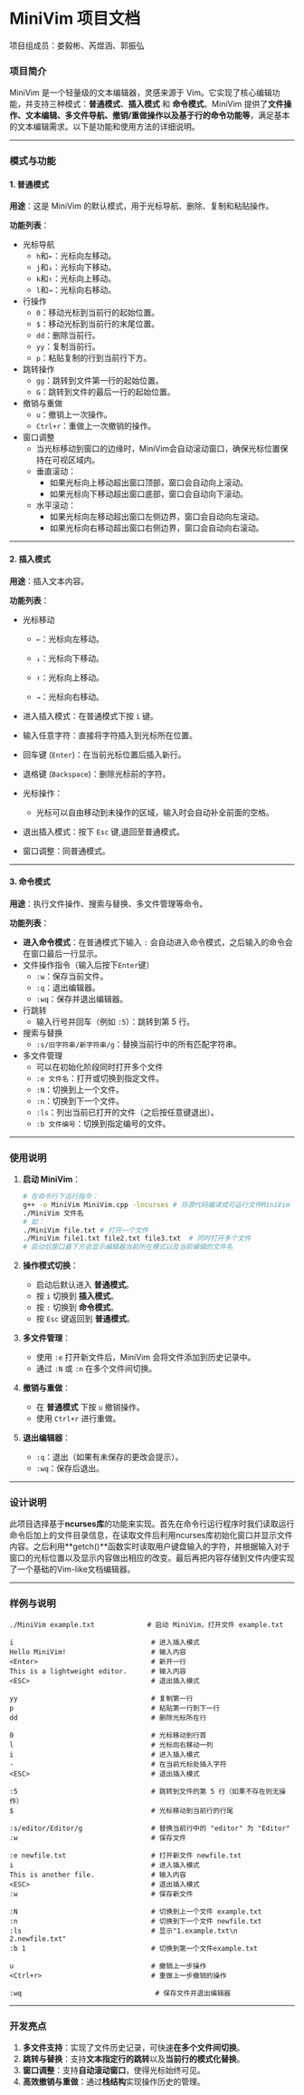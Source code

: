 # MiniVim 项目文档

项目组成员：娄毅彬、芮煜涵、郭振弘

### 项目简介

MiniVim 是一个轻量级的文本编辑器，灵感来源于 Vim。它实现了核心编辑功能，并支持三种模式：**普通模式**、**插入模式** 和 **命令模式**。MiniVim 提供了**文件操作、文本编辑、多文件导航、撤销/重做操作以及基于行的命令功能等**，满足基本的文本编辑需求。以下是功能和使用方法的详细说明。

------

### 模式与功能

#### 1. 普通模式

**用途**：这是 MiniVim 的默认模式，用于光标导航、删除、复制和粘贴操作。

**功能列表**：

- 光标导航
  - `h`和`←`：光标向左移动。
  - `j`和`↓`：光标向下移动。
  - `k`和`↑`：光标向上移动。
  - `l`和`→`：光标向右移动。
- 行操作
  - `0`：移动光标到当前行的起始位置。
  - `$`：移动光标到当前行的末尾位置。
  - `dd`：删除当前行。
  - `yy`：复制当前行。
  - `p`：粘贴复制的行到当前行下方。
- 跳转操作
  - `gg`：跳转到文件第一行的起始位置。
  - `G`：跳转到文件的最后一行的起始位置。
- 撤销与重做
  - `u`：撤销上一次操作。
  - `Ctrl+r`：重做上一次撤销的操作。
- 窗口调整
  - 当光标移动到窗口的边缘时，MiniVim会自动滚动窗口，确保光标位置保持在可视区域内。
  - 垂直滚动：
    - 如果光标向上移动超出窗口顶部，窗口会自动向上滚动。
    - 如果光标向下移动超出窗口底部，窗口会自动向下滚动。
  - 水平滚动：
    - 如果光标向左移动超出窗口左侧边界，窗口会自动向左滚动。
    - 如果光标向右移动超出窗口右侧边界，窗口会自动向右滚动。
  

------

#### 2. 插入模式

**用途**：插入文本内容。

**功能列表**：

- 光标移动

  - `←`：光标向左移动。

  - `↓`：光标向下移动。

  - `↑`：光标向上移动。

  - `→`：光标向右移动。

- 进入插入模式：在普通模式下按 `i` 键。
- 输入任意字符：直接将字符插入到光标所在位置。
- 回车键 (`Enter`)：在当前光标位置后插入新行。
- 退格键 (`Backspace`)：删除光标前的字符。
- 光标操作：
  - 光标可以自由移动到未操作的区域，输入时会自动补全前面的空格。
- 退出插入模式：按下 `Esc` 键,退回至普通模式。
- 窗口调整：同普通模式。

------

#### 3. 命令模式

**用途**：执行文件操作、搜索与替换、多文件管理等命令。

**功能列表**：

- **进入命令模式**：在普通模式下输入 `:` 会自动进入命令模式，之后输入的命令会在窗口最后一行显示。
- 文件操作指令（输入后按下`Enter`键）
  - `:w`：保存当前文件。
  - `:q`：退出编辑器。
  - `:wq`：保存并退出编辑器。
- 行跳转
  - 输入行号并回车（例如 `:5`）：跳转到第 5 行。
- 搜索与替换
  - `:s/旧字符串/新字符串/g`：替换当前行中的所有匹配字符串。
- 多文件管理
  - 可以在初始化阶段同时打开多个文件
  - `:e 文件名`：打开或切换到指定文件。
  - `:N`：切换到上一个文件。
  - `:n`：切换到下一个文件。
  - `:ls`：列出当前已打开的文件（之后按任意键退出）。
  - `:b 文件编号`：切换到指定编号的文件。
  

------

### 使用说明

1. **启动 MiniVim**：

   ```bash
   # 在命令行下运行指令：
   g++ -o MiniVim MiniVim.cpp -lncurses # 将源代码编译成可运行文件MiniVim
   ./MiniVim 文件名
   # 如：
   ./MiniVim file.txt # 打开一个文件
   ./MiniVim file1.txt file2.txt file3.txt  # 同时打开多个文件
   # 启动后窗口最下方会显示编辑器当前所在模式以及当前编辑的文件名
   ```

2. **操作模式切换**：

   - 启动后默认进入 **普通模式**。
   - 按 `i` 切换到 **插入模式**。
   - 按 `:` 切换到 **命令模式**。
   - 按 `Esc` 键返回到 **普通模式**。

3. **多文件管理**：

   - 使用 `:e` 打开新文件后，MiniVim 会将文件添加到历史记录中。
   - 通过 `:N` 或 `:n` 在多个文件间切换。

4. **撤销与重做**：

   - 在 **普通模式** 下按 `u` 撤销操作。
   - 使用 `Ctrl+r` 进行重做。

5. **退出编辑器**：

   - `:q`：退出（如果有未保存的更改会提示）。
   - `:wq`：保存后退出。

------

### 设计说明

​	此项目选择基于**ncurses库**的功能来实现。首先在命令行运行程序时我们读取运行命令后加上的文件目录信息，在读取文件后利用ncurses库初始化窗口并显示文件内容。之后利用**getch()**函数实时读取用户键盘输入的字符，并根据输入对于窗口的光标位置以及显示内容做出相应的改变。最后再把内容存储到文件内便实现了一个基础的Vim-like文档编辑器。

------

### 样例与说明

```
./MiniVim example.txt             # 启动 MiniVim，打开文件 example.txt
```

```
i                                  # 进入插入模式
Hello MiniVim!                     # 输入内容
<Enter>                            # 新开一行
This is a lightweight editor.      # 输入内容
<ESC>                              # 退出插入模式
```

```
yy                                 # 复制第一行
p                                  # 粘贴第一行到下一行
dd                                 # 删除光标所在行
```

```
0                                  # 光标移动到行首
l                                  # 光标向右移动一列
i                                  # 进入插入模式
-                                  # 在当前光标处插入字符
<ESC>                              # 退出插入模式
```

```
:5                                 # 跳转到文件的第 5 行（如果不存在则无操作）
$                                  # 光标移动到当前行的行尾
```

```
:s/editor/Editor/g                 # 替换当前行中的 "editor" 为 "Editor"
:w                                 # 保存文件
```

```
:e newfile.txt                     # 打开新文件 newfile.txt
i                                  # 进入插入模式
This is another file.              # 输入内容
<ESC>                              # 退出插入模式
:w                                 # 保存新文件
```

```
:N                                 # 切换到上一个文件 example.txt
:n                                 # 切换到下一个文件 newfile.txt
:ls								   # 显示"1.example.txt\n 2.newfile.txt"
:b 1                               # 切换到第一个文件example.txt
```

```
u                                  # 撤销上一步操作
<Ctrl+r>                           # 重做上一步撤销的操作
```

```
:wq                                 # 保存文件并退出编辑器
```

------------

### 开发亮点

1. **多文件支持**：实现了文件历史记录，可快速**在多个文件间切换**。
2. **跳转与替换**：支持**文本指定行的跳转**以及**当前行的模式化替换**。
3. **窗口调整**：支持**自动滚动窗口**，使得光标始终可见。
4. **高效撤销与重做**：通过**栈结构**实现操作历史的管理。

